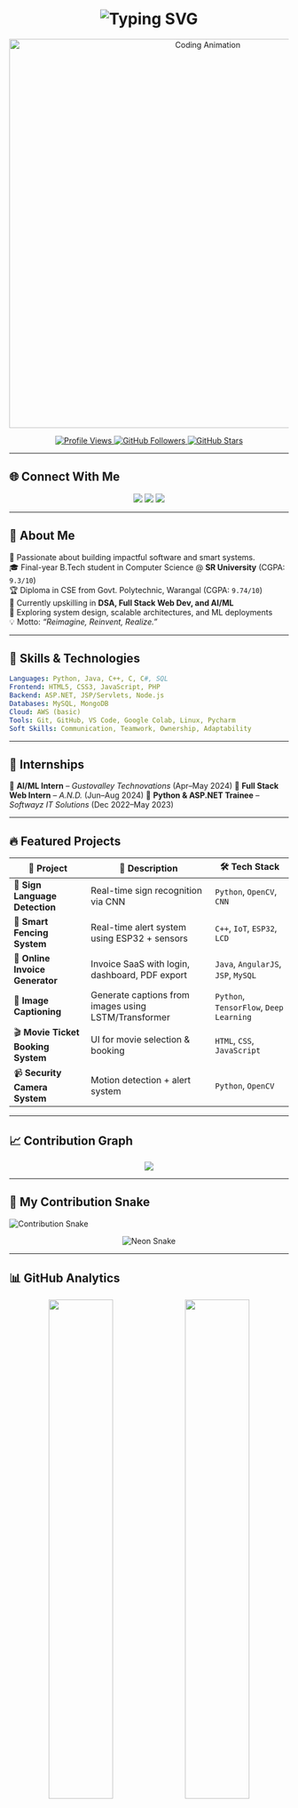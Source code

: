 <!-- GitHub Profile: Mahendra2238 -->

<h1 align="center">
  <img src="https://readme-typing-svg.demolab.com?font=Fira+Code&size=28&pause=1000&color=FF3E3E&center=true&vCenter=true&width=600&lines=Hi+%F0%9F%91%8B%2C+I'm+Mahendra+Gaddam;Software+Developer+%7C+AI%2FML+Explorer;B.Tech+CSE+%40+SR+University;Final+Year+Engineer;Placement+Ready" alt="Typing SVG" />
</h1>

<p align="center">
  <img src="https://user-images.githubusercontent.com/99184393/262482979-f6be5aa5-e79f-4f6e-9b25-f5de7284cb0a.gif" width="700" alt="Coding Animation"/>
</p>

<div align="center">
  <a href="https://github.com/Mahendra2238" target="_blank">
    <img src="https://komarev.com/ghpvc/?username=Mahendra2238&label=Profile%20Views&color=0e75b6&style=flat" alt="Profile Views"/>
  </a>
  <a href="https://github.com/Mahendra2238?tab=followers" target="_blank">
    <img src="https://img.shields.io/github/followers/Mahendra2238?label=Followers&style=social" alt="GitHub Followers"/>
  </a>
  <a href="https://github.com/Mahendra2238?tab=stars" target="_blank">
    <img src="https://img.shields.io/github/stars/Mahendra2238?label=Stars&style=social" alt="GitHub Stars"/>
  </a>
</div>

<hr>

## 🌐 Connect With Me

<p align="center">
  <a href="mailto:mahendragaddam379@gmail.com"><img src="https://img.shields.io/badge/Gmail-mahendragaddam379@gmail.com-red?style=for-the-badge&logo=gmail"></a>
  <a href="https://www.linkedin.com/in/mahendra-gaddam-a77221299/"><img src="https://img.shields.io/badge/LinkedIn-Mahendra-blue?style=for-the-badge&logo=linkedin"></a>
  <a href="https://mahendra2238.github.io/portfolio/"><img src="https://img.shields.io/badge/Portfolio-Visit-green?style=for-the-badge&logo=githubpages"></a>
</p>

---

## 🚀 About Me

🎯 Passionate about building impactful software and smart systems.  
🎓 Final-year B.Tech student in Computer Science @ **SR University** (CGPA: `9.3/10`)  
🏆 Diploma in CSE from Govt. Polytechnic, Warangal (CGPA: `9.74/10`)  
🌱 Currently upskilling in **DSA, Full Stack Web Dev, and AI/ML**  
🧠 Exploring system design, scalable architectures, and ML deployments  
💡 Motto: *“Reimagine, Reinvent, Realize.”*

---

## 🧠 Skills & Technologies

```yaml
Languages: Python, Java, C++, C, C#, SQL
Frontend: HTML5, CSS3, JavaScript, PHP
Backend: ASP.NET, JSP/Servlets, Node.js
Databases: MySQL, MongoDB
Cloud: AWS (basic)
Tools: Git, GitHub, VS Code, Google Colab, Linux, Pycharm
Soft Skills: Communication, Teamwork, Ownership, Adaptability
````

---

## 💼 Internships

🔹 **AI/ML Intern** – *Gustovalley Technovations* (Apr–May 2024)
🔹 **Full Stack Web Intern** – *A.N.D.* (Jun–Aug 2024)
🔹 **Python & ASP.NET Trainee** – *Softwayz IT Solutions* (Dec 2022–May 2023)

---

## 🔥 Featured Projects

| 🔧 Project                         | 🚀 Description                                       | 🛠️ Tech Stack                          |
| ---------------------------------- | ---------------------------------------------------- | --------------------------------------- |
| 🤟 **Sign Language Detection**     | Real-time sign recognition via CNN                   | `Python`, `OpenCV`, `CNN`               |
| 🔐 **Smart Fencing System**        | Real-time alert system using ESP32 + sensors         | `C++`, `IoT`, `ESP32`, `LCD`            |
| 🧾 **Online Invoice Generator**    | Invoice SaaS with login, dashboard, PDF export       | `Java`, `AngularJS`, `JSP`, `MySQL`     |
| 🧠 **Image Captioning**            | Generate captions from images using LSTM/Transformer | `Python`, `TensorFlow`, `Deep Learning` |
| 🎬 **Movie Ticket Booking System** | UI for movie selection & booking                     | `HTML`, `CSS`, `JavaScript`             |
| 📹 **Security Camera System**      | Motion detection + alert system                      | `Python`, `OpenCV`                      |

---

## 📈 Contribution Graph

<p align="center">
  <img src="https://github-readme-activity-graph.vercel.app/graph?username=Mahendra2238&theme=react-dark&hide_border=true&area=true" />
</p>

---

## 🐍 My Contribution Snake

<picture>
  <source media="(prefers-color-scheme: dark)" srcset="https://raw.githubusercontent.com/Mahendra2238/Mahendra2238/output/github-contribution-grid-snake-dark.svg" />
  <source media="(prefers-color-scheme: light)" srcset="https://raw.githubusercontent.com/Mahendra2238/Mahendra2238/output/github-contribution-grid-snake.svg" />
  <img alt="Contribution Snake" src="https://raw.githubusercontent.com/Mahendra2238/Mahendra2238/output/github-contribution-grid-snake.svg" />
</picture>

<p align="center">
  <img src="https://raw.githubusercontent.com/Mahendra2238/Mahendra2238/output/github-contribution-grid-snake-neon.svg" alt="Neon Snake" />
</p>

---

## 📊 GitHub Analytics

<p align="center">
  <img src="https://github-readme-stats.vercel.app/api?username=Mahendra2238&show_icons=true&theme=tokyonight&rank_icon=github" width="48%"/>
  <img src="https://streak-stats.demolab.com?user=Mahendra2238&theme=tokyonight" width="48%"/>
</p>

<p align="center">
  <img src="https://github-readme-stats.vercel.app/api/top-langs/?username=Mahendra2238&layout=compact&theme=tokyonight" width="48%"/>
</p>

<h2 align="center">
  <pre>
 ███╗   ███╗ █████╗ ██╗  ██╗███████╗███╗   ██╗██████╗ ██████╗  █████╗ 
 ████╗ ████║██╔══██╗██║  ██║██╔════╝████╗  ██║██╔══██╗██╔══██╗██╔══██╗
 ██╔████╔██║███████║███████║█████╗  ██╔██╗ ██║██║  ██║██████╔╝███████║
 ██║╚██╔╝██║██╔══██║██╔══██║██╔══╝  ██║╚██╗██║██║  ██║██╔═██╗ ██╔══██║
 ██║ ╚═╝ ██║██║  ██║██║  ██║███████╗██║ ╚████║██████╔╝██║  ██╗██║  ██║
 ╚═╝     ╚═╝╚═╝  ╚═╝╚═╝  ╚═╝╚══════╝╚═╝  ╚═══╝╚═════╝ ╚═╝  ╚═╝╚═╝  ╚═╝
  </pre>
</h2>

---

## 📌 Goals for 2025

* ✅ Crack top-tier software developer roles
* ✅ Solve 300+ DSA problems (LeetCode/GFG)
* 🚀 Build deployable SaaS systems
* 🧠 Master ML ops and AI productization
* 🎯 Contribute to major open-source projects

---

<p align="center"><b>“I don't just write code. I craft intelligent, reliable experiences.”</b></p> 
<p align="center">Let’s build something amazing together. 🚀</p>

---

<div align="center">
  <h3>⭐ From <a href="https://github.com/Mahendra2238">Mahendra2238</a> with ❤️</h3>
  <p><i>Happy Coding! 🚀</i></p>
</div>

<div align="center">
  <img src="https://capsule-render.vercel.app/api?type=waving&color=gradient&height=100&section=footer&animation=twinkling" />
</div>

```
